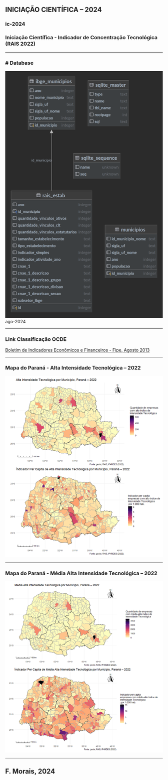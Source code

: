 INICIAÇÃO CIENTÍFICA – 2024
---
### ic-2024
<h3>Iniciação Científica - Indicador de Concentração Tecnológica (RAIS 2022)</h3>

---

<h3># Database</h3> 

![Database Diagram](./results/db_diagram.png) ago-2024

---

<h3>Link Classificação OCDE</h3>

[Boletim de Indicadores Econômicos e Financeiros - Fipe, Agosto 2013](https://downloads.fipe.org.br/publicacoes/bif/bif461-8-13.pdf)

---

<h3>Mapa do Paraná - Alta Intensidade Tecnológica – 2022</h3>

![Mapa Alta Intensidade Tecnológica](./results/mapa-alta-intensidade-tecn.png)

---
<h3>Mapa do Paraná - Média  Alta Intensidade Tecnológica – 2022</h3>

![Mapa Média Alta Intensidade Tecnológica](./results/mapa-media-alta-intensidade-tecn.png)

---
<h2>F. Morais, 2024</h2>